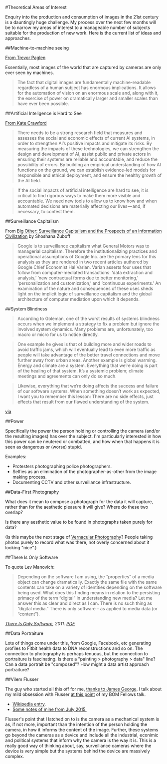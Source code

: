 #Theoretical Areas of Interest

Enquiry into the production and consumption of images in the 21st century is a dauntingly huge challenge. My process over the next few months will be to narrow my areas of interest to a manageable number of subjects suitable for the production of new work. Here is the current list of ideas and approaches.

##Machine-to-machine seeing 

[From Trevor Paglen](http://thenewinquiry.com/essays/invisible-images-your-pictures-are-looking-at-you/)

Essentially, most images of the world that are captured by cameras are only ever seen by machines. 

>The fact that digital images are fundamentally machine-readable regardless of a human subject has enormous implications. It allows for the automation of vision on an enormous scale and, along with it, the exercise of power on dramatically larger and smaller scales than have ever been possible.


##Artificial Inteligence is Hard to See

[From Kate Crawford](https://medium.com/@katecrawford/artificial-intelligence-is-hard-to-see-a71e74f386db)

>There needs to be a strong research field that measures and assesses the social and economic effects of current AI systems, in order to strengthen AI’s positive impacts and mitigate its risks. By measuring the impacts of these technologies, we can strengthen the design and development of AI, assist public and private actors in ensuring their systems are reliable and accountable, and reduce the possibility of errors. By building an empirical understanding of how AI functions on the ground, we can establish evidence-led models for responsible and ethical deployment, and ensure the healthy growth of the AI field.

>If the social impacts of artificial intelligence are hard to see, it is critical to find rigorous ways to make them more visible and accountable. We need new tools to allow us to know how and when automated decisions are materially affecting our lives — and, if necessary, to contest them.

##Surveillance Capitalism

From [Big Other: Surveillance Capitalism and the Prospects of an Information Civilization](http://papers.ssrn.com/sol3/papers.cfm?abstract_id=2594754) by Shoshana Zuboff 

> Google is to surveillance capitalism what General Motors was to managerial capitalism. Therefore the institutionalizing practices and operational assumptions of Google Inc. are the primary lens for this analysis as they are rendered in two recent articles authored by Google Chief Economist Hal Varian. Varian asserts four uses that follow from computer-mediated transactions: ‘data extraction and analysis,’ ‘new contractual forms due to better monitoring,’ ‘personalization and customization,’ and ‘continuous experiments.’ An examination of the nature and consequences of these uses sheds light on the implicit logic of surveillance capitalism and the global architecture of computer mediation upon which it depends. 

##System Blindness

> According to Goleman, one of the worst results of systems blindness occurs when we implement a strategy to fix a problem but ignore the involved system dynamics. Many problems are, unfortunately, too macro or micro for us to notice directly.

>One example he gives is that of building more and wider roads to avoid traffic jams, which will eventually lead to even more traffic as people will take advantage of the better travel connections and move further away from urban areas. Another example is global warming. Energy and climate are a system. Everything that we’re doing is part of the healing of that system. It’s a systemic problem; climate meetings and agreements can only do so much.

>Likewise, everything that we’re doing affects the success and failure of our software systems. When something doesn’t work as expected, I want you to remember this lesson: There are no side effects, just effects that result from our flawed understanding of the system.

[via](https://medium.com/production-ready/systems-blindness-and-how-we-deal-with-it-d601fa63b7f4) 

##Power

Specifically the power the person holding or controlling the camera (and/or the resulting images) has over the subject. I'm particularly interested in how this power can be neutered or combatted, and how when that happens it is seen as dangerous or (worse) stupid. 

Examples:

* Protesters photographing police photographers. 
* Selfies as an elimination of the photographer-as-other from the image making process. 
* Documenting CCTV and other surveillance infrastructure.

##Data-First Photography

What does it mean to compose a photograph for the data it will capture, rather than for the aesthetic pleasure it will give? Where do these two overlap? 

Is there any aesthetic value to be found in photographs taken purely for data? 

(Is this maybe the next stage of [Vernacular Photography](https://en.wikipedia.org/wiki/Vernacular_photography)? People taking photos purely to record what was there, not overly concerned about it looking "nice".)

##There Is Only Software

To quote Lev Manovich:

> Depending on the software I am using, the “properties” of a media object can change dramatically. Exactly the same file with the same contents can take on a variety of identities depending on the software being used. What does this finding means in relation to the persisting primacy of the term “digital” in understanding new media? Let me answer this as clear and direct as I can. There is no such thing as “digital media.” There is only software – as applied to media data (or “content”).

*[There Is Only Software](http://manovich.net/index.php/projects/there-is-only-software), 2011. [PDF](https://github.com/peteash10/2017-body-of-work/blob/master/resources/Lev%20Manovich%20-%20There%20is%20Only%20Software.pdf)*

##Data Portraiture

Lots of things come under this, from Google, Facebook, etc generating profiles to Fitbit health data to DNA reconstructions and so on. The connection to photography is perhaps tenuous, but the connection to portraiture is fascinating. Is there a "painting > photography > data" line? Can a data portrait be "composed"? How might a data artist approach portraiture? 

##Vilem Flusser

The guy who started all this off for me, [thanks to James George](https://vimeo.com/134973504). I talk about my mild obsession with Flusser [at this point](https://vimeo.com/159868781#t=513s) of my BOM Fellows talk. 

-	[Wikipedia entry](https://en.wikipedia.org/wiki/Vilém_Flusser). 
- [Some notes of mine from July 2015.](https://github.com/peteash10/2017-body-of-work/blob/master/words/Essays/Systemic%20Photography.md)

Flusser's point that I latched on to is the camera as a mechanical system is as, if not more, important than the intention of the person holding the camera, in how it informs the content of the image. Further, these systems go beyond the cameras as a device and include all the industrial, econimic and political systems that inform why the camera is the way it is. This is a really good way of thinking about, say, surveillance cameras where the device is very simple but the systems behind the device are massively complex. 

